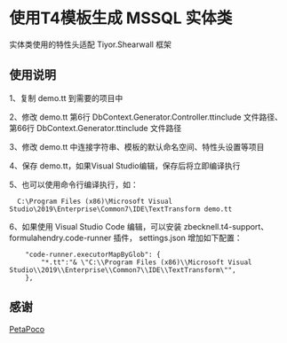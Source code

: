 # 使用T4模板生成 MSSQL 实体类 
实体类使用的特性头适配 Tiyor.Shearwall 框架

## 使用说明
1、复制 demo.tt 到需要的项目中

2、修改 demo.tt 第6行 DbContext.Generator.Controller.ttinclude 文件路径、第66行 DbContext.Generator.ttinclude 文件路径

3、修改 demo.tt 中连接字符串、模板的默认命名空间、特性头设置等项目

4、保存 demo.tt，如果Visual Studio编辑，保存后将立即编译执行

5、也可以使用命令行编译执行，如：
```
  C:\Program Files (x86)\Microsoft Visual Studio\2019\Enterprise\Common7\IDE\TextTransform demo.tt
```
6、如果使用 Visual Studio Code 编辑，可以安装 zbecknell.t4-support、formulahendry.code-runner 插件， settings.json 增加如下配置：
```
    "code-runner.executorMapByGlob": {
        "*.tt":"& \"C:\\Program Files (x86)\\Microsoft Visual Studio\\2019\\Enterprise\\Common7\\IDE\\TextTransform\"",
    },
```

## 感谢
[PetaPoco](https://github.com/CollaboratingPlatypus/PetaPoco)